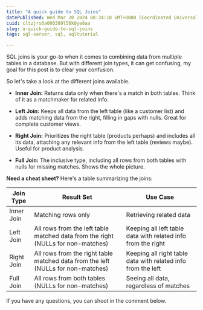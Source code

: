 ```yaml
---
title: "A quick guide to SQL Joins"
datePublished: Wed Mar 20 2024 08:34:18 GMT+0000 (Coordinated Universal Time)
cuid: cltzjrs6a000309l56k0ye8aa
slug: a-quick-guide-to-sql-joins
tags: sql-server, sql, sqltutorial

---
```


SQL joins is your go-to when it comes to combining data from multiple tables in a database. But with different join types, it can get confusing, my goal for this post is to clear your confusion.

So let's take a look at the different joins available.

* **Inner Join:** Returns data only when there's a match in both tables. Think of it as a matchmaker for related info.
    
* **Left Join:** Keeps all data from the left table (like a customer list) and adds matching data from the right, filling in gaps with nulls. Great for complete customer views.
    
* **Right Join:** Prioritizes the right table (products perhaps) and includes all its data, attaching any relevant info from the left table (reviews maybe). Useful for product analysis.
    
* **Full Join:** The inclusive type, including all rows from both tables with nulls for missing matches. Shows the whole picture.
    

**Need a cheat sheet?** Here's a table summarizing the joins:

| Join Type | Result Set | Use Case |
| --- | --- | --- |
| Inner Join | Matching rows only | Retrieving related data |
| Left Join | All rows from the left table matched data from the right (NULLs for non-matches) | Keeping all left table data with related info from the right |
| Right Join | All rows from the right table matched data from the left (NULLs for non-matches) | Keeping all right table data with related info from the left |
| Full Join | All rows from both tables (NULLs for non-matches) | Seeing all data, regardless of matches |

If you have any questions, you can shoot in the comment below.